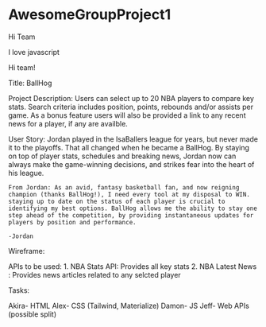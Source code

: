 # AwesomeGroupProject1

Hi Team

I love javascript 

Hi team! 

Title: BallHog

Project Description: Users can select up to 20 NBA players to compare key stats. Search criteria includes position, points, rebounds and/or assists per game. As a bonus feature users will also be provided a link to any recent news for a player, if any are availble.

User Story: Jordan played in the IsaBallers league for years, but never made it to the playoffs. That all changed when he became a BallHog. By staying on top of player stats, schedules and breaking news, Jordan now can always make the game-winning decisions, and strikes fear into the heart of his league. 

    From Jordan: As an avid, fantasy basketball fan, and now reigning champion (thanks BallHog!), I need every tool at my disposal to WIN. staying up to date on the status of each player is crucial to identifying my best options. BallHog allows me the ability to stay one step ahead of the competition, by providing instantaneous updates for players by position and performance.
                                                                               -Jordan

Wireframe:

APIs to be used:
    1. NBA Stats API: Provides all key stats
    2. NBA Latest News : Provides news articles related to any selcted player
    

Tasks:


Akira- HTML
Alex- CSS (Tailwind, Materialize)
Damon- JS
Jeff- Web APIs (possible split)


